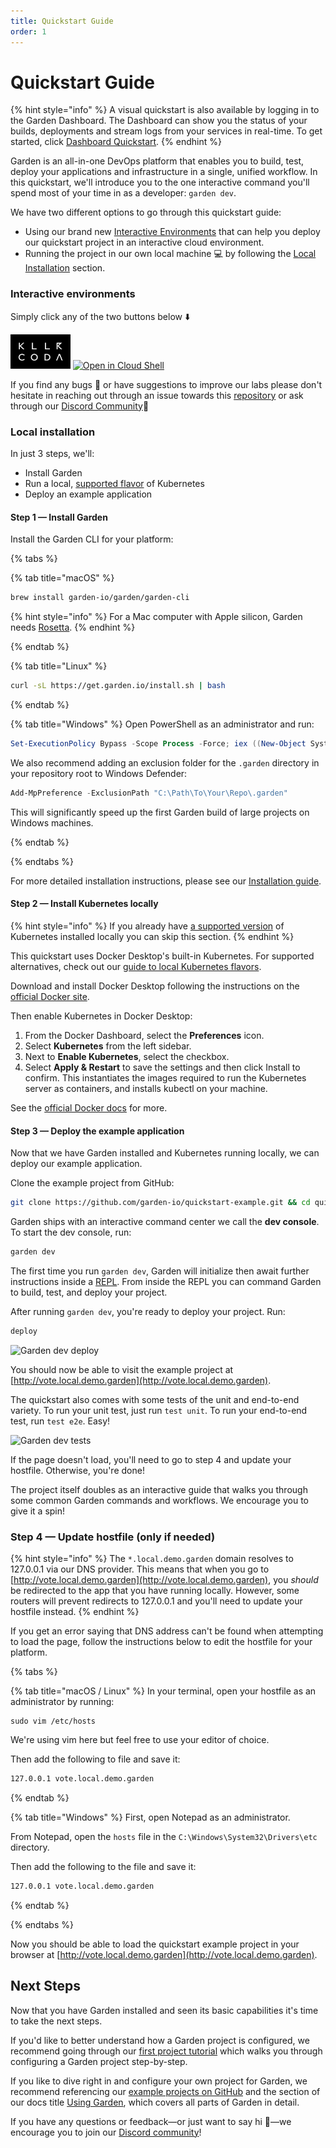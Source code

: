 ```yaml
---
title: Quickstart Guide
order: 1
---
```


# Quickstart Guide

{% hint style="info" %}
A visual quickstart is also available by logging in to the Garden Dashboard. The Dashboard can show you the status of your builds, deployments and stream logs from your services in real-time. To get started, click [Dashboard Quickstart](https://app.garden.io).
{% endhint %}

Garden is an all-in-one DevOps platform that enables you to build, test, deploy your applications and infrastructure in a single, unified workflow. In this quickstart, we'll introduce you to the one interactive command you'll spend most of your time in as a developer: `garden dev`.

We have two different options to go through this quickstart guide:

- Using our brand new [Interactive Environments](###Interactive-environments) that can help you deploy our quickstart project in an interactive cloud environment.
- Running the project in our own local machine 💻 by following the [Local Installation](###Local-installation) section.

### Interactive environments

Simply click any of the two buttons below ⬇️

<a href="https://go.garden.io/killercoda"><img src="https://raw.githubusercontent.com/garden-io/garden-interactive-environments/main/resources/img/killercoda-logo.png" alt="Killercoda logo in black and white." height="55px"/></a> [![Open in Cloud Shell](https://gstatic.com/cloudssh/images/open-btn.svg)](https://go.garden.io/cloudshell)

If you find any bugs 🐛 or have suggestions to improve our labs please don't hesitate in reaching out through an issue towards this [repository](https://github.com/garden-io/garden-interactive-environments/blob/main/resources/img/killercoda-logo.png) or ask through our [Discord Community](https://go.garden.io/discord)🌸

### Local installation

In just 3 steps, we'll:

* Install Garden
* Run a local, [supported flavor](../k8s-plugins/local-k8s/README.md#requirements) of Kubernetes
* Deploy an example application

#### Step 1 — Install Garden

Install the Garden CLI for your platform:

{% tabs %}

{% tab title="macOS" %}

```sh
brew install garden-io/garden/garden-cli
```

{% hint style="info" %}
For a Mac computer with Apple silicon, Garden needs [Rosetta](https://support.apple.com/en-us/HT211861).
{% endhint %}

{% endtab %}

{% tab title="Linux" %}

```sh
curl -sL https://get.garden.io/install.sh | bash
```

{% endtab %}

{% tab title="Windows" %}
Open PowerShell as an administrator and run:

```PowerShell
Set-ExecutionPolicy Bypass -Scope Process -Force; iex ((New-Object System.Net.WebClient).DownloadString('https://raw.githubusercontent.com/garden-io/garden/master/support/install.ps1'))
```

We also recommend adding an exclusion folder for the `.garden` directory in your repository root to Windows Defender:

```powershell
Add-MpPreference -ExclusionPath "C:\Path\To\Your\Repo\.garden"
```

This will significantly speed up the first Garden build of large projects on Windows machines.

{% endtab %}

{% endtabs %}

For more detailed installation instructions, please see our [Installation guide](../guides/installation.md).

#### Step 2 — Install Kubernetes locally

{% hint style="info" %}
If you already have [a supported version](../k8s-plugins/local-k8s/README.md#requirements) of Kubernetes installed locally you can skip this section.
{% endhint %}

This quickstart uses Docker Desktop's built-in Kubernetes. For supported alternatives, check out our [guide to local Kubernetes flavors](../k8s-plugins/local-k8s/install.md).

Download and install Docker Desktop following the instructions on the [official Docker site](https://docs.docker.com/desktop).

Then enable Kubernetes in Docker Desktop:

1. From the Docker Dashboard, select the **Preferences** icon.
2. Select **Kubernetes** from the left sidebar.
3. Next to **Enable Kubernetes**, select the checkbox.
4. Select **Apply & Restart** to save the settings and then click Install to confirm. This instantiates the images required to run the Kubernetes server as containers, and installs kubectl on your machine.

See the [official Docker docs](https://docs.docker.com/desktop/kubernetes/) for more.

#### Step 3 — Deploy the example application

Now that we have Garden installed and Kubernetes running locally, we can deploy our example application.

Clone the example project from GitHub:

```sh
git clone https://github.com/garden-io/quickstart-example.git && cd quickstart-example
```

Garden ships with an interactive command center we call the **dev console**. To start the dev console, run:

```sh
garden dev
```

The first time you run `garden dev`, Garden will initialize then await further instructions inside a [REPL](https://en.wikipedia.org/wiki/Read%E2%80%93eval%E2%80%93print_loop). From inside the REPL you can command Garden to build, test, and deploy your project.

After running `garden dev`, you're ready to deploy your project. Run:

```sh
deploy
```

![Garden dev deploy](https://raw.githubusercontent.com/ShankyJS/garden-quickstart-content/d8095ad1a8615edf49e721b8afcd901f3056e127/dev-mode.gif)

You should now be able to visit the example project at [http://vote.local.demo.garden](http://vote.local.demo.garden).

The quickstart also comes with some tests of the unit and end-to-end variety. To run your unit test, just run `test unit`. To run your end-to-end test, run `test e2e`. Easy!

![Garden dev tests](https://raw.githubusercontent.com/ShankyJS/garden-quickstart-content/210fbac5a733869c507920988e588a0c1989a7ae/dev-mode-tests.gif)

If the page doesn't load, you'll need to go to step 4 and update your hostfile. Otherwise, you're done!

The project itself doubles as an interactive guide that walks you through some common Garden commands and workflows. We encourage you to give it a spin!

### Step 4 — Update hostfile (only if needed)

{% hint style="info" %}
The `*.local.demo.garden` domain resolves to 127.0.0.1 via our DNS provider. This means that when you go to [http://vote.local.demo.garden](http://vote.local.demo.garden), you _should_ be redirected to the app that you have running locally. However, some routers will prevent redirects to 127.0.0.1 and you'll need to update your hostfile instead.
{% endhint %}

If you get an error saying that DNS address can't be found when attempting to load the page, follow the instructions below to edit the hostfile for your platform.

{% tabs %}

{% tab title="macOS / Linux" %}
In your terminal, open your hostfile as an administrator by running:

```console
sudo vim /etc/hosts
```

We're using vim here but feel free to use your editor of choice.

Then add the following to file and save it:

```sh
127.0.0.1 vote.local.demo.garden
```

{% endtab %}

{% tab title="Windows" %}
First, open Notepad as an administrator.

From Notepad, open the `hosts` file in the `C:\Windows\System32\Drivers\etc` directory.

Then add the following to the file and save it:

```sh
127.0.0.1 vote.local.demo.garden
```

{% endtab %}

{% endtabs %}

Now you should be able to load the quickstart example project in your browser at [http://vote.local.demo.garden](http://vote.local.demo.garden).

## Next Steps

Now that you have Garden installed and seen its basic capabilities it's time to take the next steps.

If you'd like to better understand how a Garden project is configured, we recommend going
through our [first project tutorial](../tutorials/your-first-project/README.md) which walks you through configuring a Garden project step-by-step.

If you like to dive right in and configure your own project for Garden, we recommend referencing our [example
projects on GitHub](https://github.com/garden-io/garden/tree/0.13.1/examples) and the section of our docs title [Using Garden](../using-garden/configuration-overview.md), which covers all parts of Garden in detail.


If you have any questions or feedback—or just want to say hi 🙂—we encourage you to join our [Discord community](https://go.garden.io/discord)!
